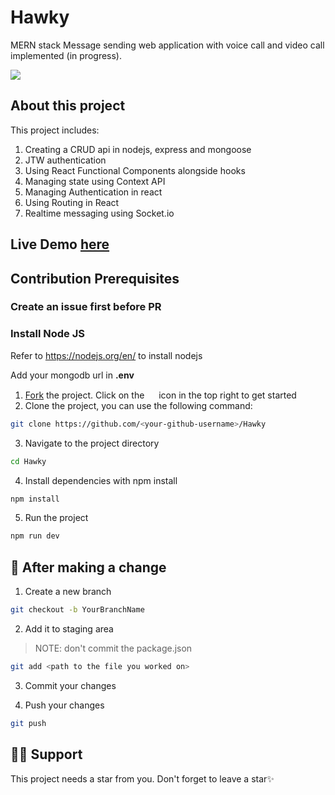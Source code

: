 # Hawky
MERN stack Message sending web application with voice call and video call implemented (in progress).

<img src="https://user-images.githubusercontent.com/85039185/222900506-563ecb5f-bc26-4fe3-a0c2-6c826e8b7d5f.png" />

## About this project

This project includes:

1. Creating a CRUD api in nodejs, express and mongoose
2. JTW authentication
3. Using React Functional Components alongside hooks
4. Managing state using Context API
5. Managing Authentication in react
6. Using Routing in React
7. Realtime messaging using Socket.io


## Live Demo [here](https://hawky.vercel.app)

## Contribution Prerequisites

### Create an issue first before PR

### Install Node JS

Refer to https://nodejs.org/en/ to install nodejs

Add your mongodb url in **.env**


1. [Fork](https://github.com/ghasty003/Hawky/fork) the project. Click on the <a href="https://github.com/ghasty003/Hawky/fork"><img src="https://i.imgur.com/G4z1kEe.png" height="15" width="15"></a> icon in the top right to get started
2. Clone the project, you can use the following command:

```bash
git clone https://github.com/<your-github-username>/Hawky
```

3. Navigate to the project directory

```bash
cd Hawky
```

4. Install dependencies with npm install

```bash
npm install
```

5. Run the project

```bash
npm run dev
```

## 🥂 After making a change

1. Create a new branch

```bash
git checkout -b YourBranchName
```

2. Add it to staging area

> NOTE: don't commit the package.json

```bash
git add <path to the file you worked on>
```

3. Commit your changes

4. Push your changes

```bash
git push
```
## 🙏🏽 Support

This project needs a star️ from you. Don't forget to leave a star✨
